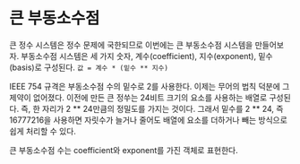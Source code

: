 # 큰 부동소수점

큰 정수 시스템은 정수 문제에 국한되므로 이번에는 큰 부동소수점 시스템을 만들어보자.
부동소수점 시스템은 세 가지 숫자, 계수(coefficient), 지수(exponent), 밑수(basis)로 구성된다.
`값 = 계수 * (밑수 ** 지수)`

IEEE 754 규격은 부동소수점 수의 밑수로 2를 사용한다.
이제는 무어의 법칙 덕분에 그 제약이 없어졌다.
이전에 만든 큰 정쑤는 24비트 크기의 요소를 사용하는 배열로 구성된다.
즉, 한 자리가 2 ** 24만큼의 정밀도를 가지는 것이다.
그래서 밑수를 2 ** 24, 즉 16777216을 사용하면 자릿수가 늘거나 줄어도 배열에 요소를 더하거나 빼는 방식으로 쉽게 처리할 수 있다.

큰 부동소수점 수는 coefficient와 exponent를 가진 객체로 표현한다.

```javascript

```
